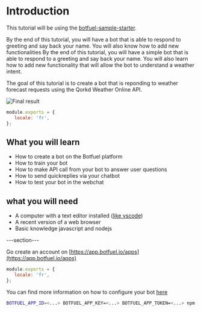 # Introduction

This tutorial will be using the [botfuel-sample-starter](https://github.com/Botfuel/botfuel-sample-starter).

By the end of this tutorial, you will have a bot that is able to respond to greeting and say back your name. You will also know how to add new functionalities 
By the end of this tutorial, you will have a simple bot that is able to respond to a greeting and say back your name. You will also learn how to add new functionality that will allow the bot to understand a weather intent.

The goal of this tutorial is to create a bot that is reponding to weather forecast requests using the Qorkd Weather Online API.

![Final result](/assets/tutorials/meteo-bot/images/demo.png "Final result")

```javascript
module.exports = {
   locale: 'fr',
};
````

## What you will learn
* How to create a bot on the Botfuel platform
* How to train your bot
* How to make API call from your bot to answer user questions
* How to send quickreplies via your chatbot
* How to test your bot in the webchat

## what you will need
* A computer with a text editor installed ([like vscode](https://code.visualstudio.com/))
* A recent version of a web browser
* Basic knowledge javascript and nodejs


---section---

Go create an account on [https://app.botfuel.io/apps](https://app.botfuel.io/apps)

```javascript
module.exports = {
   locale: 'fr',
};
```

You can find more information on how to configure your bot [here](https://docs.botfuel.io/dialog/reference/configuration)


```bash
BOTFUEL_APP_ID=<...> BOTFUEL_APP_KEY=<...> BOTFUEL_APP_TOKEN=<...> npm start config 
```